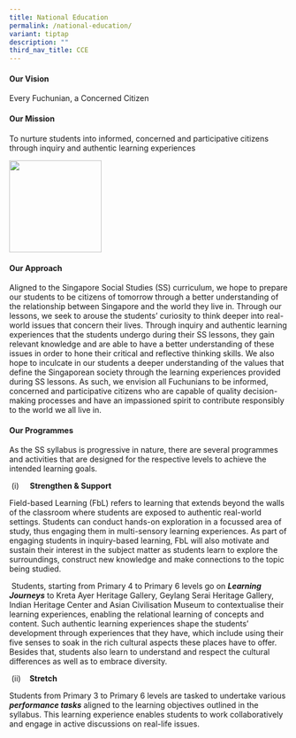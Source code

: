 ```yaml
---
title: National Education
permalink: /national-education/
variant: tiptap
description: ""
third_nav_title: CCE
---
```

<h4>Our Vision</h4>
<p>Every Fuchunian, a Concerned Citizen</p>
<h4>Our Mission</h4>
<p>To nurture students into informed, concerned and participative citizens
through inquiry and authentic learning experiences</p>
<div class="isomer-image-wrapper">
<img style="border: 0px; box-sizing: border-box; display: block; width: 166.51px;" height="auto" width="100%" src="https://lh4.googleusercontent.com/LMkLBAJbmC_ggh5jf0YJ8SAufkfhJJyNEHVFNpxau1ethPkpspDKEJFRnKyLdeUPjcT8MduPzXF-9I23Km7O_aXG-fxerzy6Dxb-521cFRq0ASmem8v7b0HVglhcv-GN4x1sn5U0Izl-ByRmrVeM6T7SO9WOEnHq_iFY5nDh5CCgjILZdozW=w1280">
</div>
<h4>Our Approach</h4>
<p>Aligned to the Singapore Social Studies (SS) curriculum, we hope to prepare
our students to be citizens of tomorrow through a better understanding
of the relationship between Singapore and the world they live in. Through
our lessons, we seek to arouse the students’ curiosity to think deeper
into real-world issues that concern their lives. Through inquiry and authentic
learning experiences that the students undergo during their SS lessons,
they gain relevant knowledge and are able to have a better understanding
of these issues in order to hone their critical and reflective thinking
skills. We also hope to inculcate in our students a deeper understanding
of the values that define the Singaporean society through the learning
experiences provided during SS lessons. As such, we envision all Fuchunians
to be informed, concerned and participative citizens who are capable of
quality decision-making processes and have an impassioned spirit to contribute
responsibly to the world we all live in.</p>
<h4>Our Programmes</h4>
<p>As the SS syllabus is progressive in nature, there are several programmes
and activities that are designed for the respective levels to achieve the
intended learning goals.</p>
<p>&nbsp;(i) &nbsp; &nbsp; <strong>Strengthen &amp; Support</strong>
</p>
<p>Field-based Learning (FbL) refers to learning that extends beyond the
walls of the classroom where students are exposed to authentic real-world
settings. Students can conduct hands-on exploration in a focussed area
of study, thus engaging them in multi-sensory learning experiences. As
part of engaging students in inquiry-based learning, FbL will also motivate
and sustain their interest in the subject matter as students learn to explore
the surroundings, construct new knowledge and make connections to the topic
being studied.</p>
<p>&nbsp;Students, starting from Primary 4 to Primary 6 levels go on <strong><em>Learning Journeys</em></strong> to
Kreta Ayer Heritage Gallery, Geylang Serai Heritage Gallery, Indian Heritage
Center and Asian Civilisation Museum to contextualise their learning experiences,
enabling the relational learning of concepts and content. Such authentic
learning experiences shape the students’ development through experiences
that they have, which include using their five senses to soak in the rich
cultural aspects these places have to offer. Besides that, students also
learn to understand and respect the cultural differences as well as to
embrace diversity.</p>
<p>&nbsp;(ii)&nbsp; &nbsp; <strong>Stretch</strong>
</p>
<p>Students from Primary 3 to Primary 6 levels are tasked to undertake various <strong><em>performance tasks</em></strong> aligned
to the learning objectives outlined in the syllabus. This learning experience
enables students to work collaboratively and engage in active discussions
on real-life issues.</p>
<p></p>
